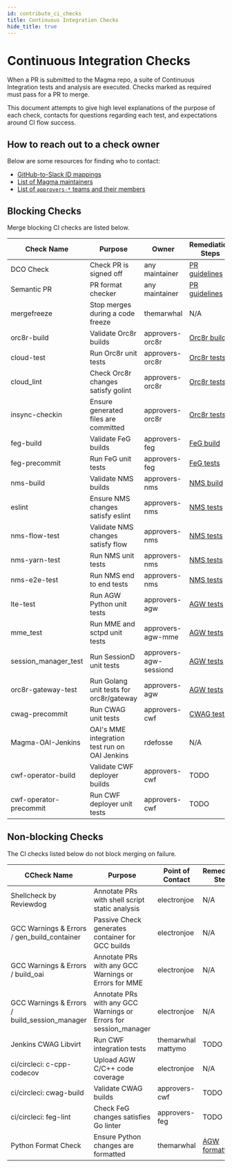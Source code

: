 ```yaml
---
id: contribute_ci_checks
title: Continuous Integration Checks
hide_title: true
---
```


# Continuous Integration Checks

When a PR is submitted to the Magma repo, a suite of Continuous Integration tests and analysis are executed. Checks marked as required must pass for a PR to merge.

This document attempts to give high level explanations of the purpose of each check, contacts for questions regarding each test, and expectations around CI flow success.

## How to reach out to a check owner

Below are some resources for finding who to contact:

- [GitHub-to-Slack ID mappings](contribute_id_mappings)
- [List of Magma maintainers](https://github.com/orgs/magma/teams/repo-magma-maintain/members)
- [List of `approvers-*` teams and their members](https://github.com/orgs/magma/teams/?query=approvers)

## Blocking Checks

Merge blocking CI checks are listed below.

| Check Name             | Purpose                                       | Owner                  | Remediation Steps                                                            |
| ---------------------- | --------------------------------------------- | ---------------------- | ---------------------------------------------------------------------------- |
| DCO Check              | Check PR is signed off                        | any maintainer         | [PR guidelines](contribute_workflow#guidelines)                              |
| Semantic PR            | PR format checker                             | any maintainer         | [PR guidelines](contribute_workflow#guidelines)                              |
| mergefreeze            | Stop merges during a code freeze              | themarwhal             | N/A                                                                          |
| orc8r-build            | Validate Orc8r builds                         | approvers-orc8r        | [Orc8r build](../basics/quick_start_guide#terminal-tab-2-build-orchestrator) |
| cloud-test             | Run Orc8r unit tests                          | approvers-orc8r        | [Orc8r tests](../orc8r/dev_testing)                                          |
| cloud_lint             | Check Orc8r changes satisfy golint            | approvers-orc8r        | [Orc8r tests](../orc8r/dev_testing)                                          |
| insync-checkin         | Ensure generated files are committed          | approvers-orc8r        | [Orc8r tests](../orc8r/dev_testing)                                          |
| feg-build              | Validate FeG builds                           | approvers-feg          | [FeG build](../feg/deploy_build)                                             |
| feg-precommit          | Run FeG unit tests                            | approvers-feg          | [FeG tests](../feg/dev_testing)                                              |
| nms-build              | Validate NMS builds                           | approvers-nms          | [NMS build](../basics/quick_start_guide#using-the-nms-ui)                    |
| eslint                 | Ensure NMS changes satisfy eslint             | approvers-nms          | [NMS tests](../nms/dev_testing)                                              |
| nms-flow-test          | Validate NMS changes satisfy flow             | approvers-nms          | [NMS tests](../nms/dev_testing)                                              |
| nms-yarn-test          | Run NMS unit tests                            | approvers-nms          | [NMS tests](../nms/dev_testing)                                              |
| nms-e2e-test           | Run NMS end to end tests                      | approvers-nms          | [NMS tests](../nms/dev_testing)                                              |
| lte-test               | Run AGW Python unit tests                     | approvers-agw          | [AGW tests](../lte/dev_unit_testing)                                         |
| mme_test               | Run MME and sctpd unit tests                  | approvers-agw-mme      | [AGW tests](../lte/dev_unit_testing)                                         |
| session_manager_test   | Run SessionD unit tests                       | approvers-agw-sessiond | [AGW tests](../lte/dev_unit_testing)                                         |
| orc8r-gateway-test     | Run Golang unit tests for orc8r/gateway       | approvers-agw          | [AGW tests](../lte/dev_unit_testing)                                         |
| cwag-precommit         | Run CWAG unit tests                           | approvers-cwf          | [CWAG tests](../cwf/dev_testing)                                             |
| Magma-OAI-Jenkins      | OAI's MME integration test run on OAI Jenkins | rdefosse               | N/A                                                                          |
| cwf-operator-build     | Validate CWF deployer builds                  | approvers-cwf          | TODO                                                                         |
| cwf-operator-precommit | Run CWF deployer unit tests                   | approvers-cwf          | TODO                                                                         |

## Non-blocking Checks

The CI checks listed below do not block merging on failure.

| CCheck Name                                   | Purpose                                                          | Point of Contact   | Remediation Steps                                    |
| --------------------------------------------- | ---------------------------------------------------------------- | ------------------ | ---------------------------------------------------- |
| Shellcheck by Reviewdog                       | Annotate PRs with shell script static analysis                   | electronjoe        | N/A                                                  |
| GCC Warnings & Errors / gen_build_container   | Passive Check generates container for GCC builds                 | electronjoe        | N/A                                                  |
| GCC Warnings & Errors / build_oai             | Annotate PRs with any GCC Warnings or Errors for MME             | electronjoe        | N/A                                                  |
| GCC Warnings & Errors / build_session_manager | Annotate PRs with any GCC Warnings or Errors for session_manager | electronjoe        | N/A                                                  |
| Jenkins CWAG Libvirt                          | Run CWF integration tests                                        | themarwhal mattymo | TODO                                                 |
| ci/circleci: c-cpp-codecov                    | Upload AGW C/C++ code coverage                                   | electronjoe        | N/A                                                  |
| ci/circleci: cwag-build                       | Validate CWAG builds                                             | approvers-cwf      | TODO                                                 |
| ci/circleci: feg-lint                         | Check FeG changes satisfies Go linter                            | approvers-feg      | TODO                                                 |
| Python Format Check                           | Ensure Python changes are formatted                              | themarwhal         | [AGW formatting](../lte/dev_unit_testing#format-agw) |
